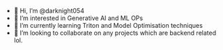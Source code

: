 - 👋 Hi, I’m @darknight054
- 👀 I’m interested in Generative AI and ML OPs
- 🌱 I’m currently learning Triton and Model Optimisation techniques
- 💞️ I’m looking to collaborate on any projects which are backend related lol.

<!---
darknight054/darknight054 is a ✨ special ✨ repository because its `README.md` (this file) appears on your GitHub profile.
You can click the Preview link to take a look at your changes.
--->
